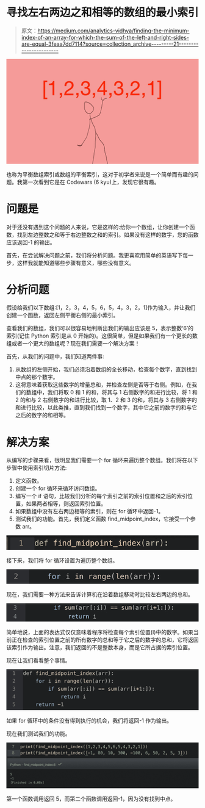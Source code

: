 # 寻找左右两边之和相等的数组的最小索引

> 原文：<https://medium.com/analytics-vidhya/finding-the-minimum-index-of-an-array-for-which-the-sum-of-the-left-and-right-sides-are-equal-3feaa7dd7114?source=collection_archive---------21----------------------->

![](img/3d81e1684965e23dda4f852c5f8b24d0.png)

也称为平衡数组索引或数组的平衡索引，这对于初学者来说是一个简单而有趣的问题。我第一次看到它是在 Codewars (6 kyu)上，发现它很有趣。

# 问题是

对于还没有遇到这个问题的人来说，它是这样的:给你一个数组，让你创建一个函数，找到左边整数之和等于右边整数之和的索引。如果没有这样的数字，您的函数应该返回-1 的输出。

首先，在尝试解决问题之前，我们将分析问题。我更喜欢用简单的英语写下每一步，这样我就能知道哪些步骤有意义，哪些没有意义。

# 分析问题

假设给我们以下数组:[1，2，3，4，5，6，5，4，3，2，1]作为输入，并让我们创建一个函数，返回左侧平衡右侧的最小索引。

查看我们的数组，我们可以很容易地判断出我们的输出应该是 5，表示整数‘6’的索引(记住 Python 索引是从 0 开始的)。这很简单，但是如果我们有一个更长的数组或者一个更大的数组呢？现在我们需要一个解决方案！

首先，从我们的问题中，我们知道两件事:

1.  从数组的左侧开始，我们必须沿着数组的全长移动，检查每个数字，直到找到中点的那个数字。
2.  这将意味着获取这些数字的增量总和，并检查左侧是否等于右侧。例如，在我们的数组中，我们将取 0 和 1 的和，将其与 1 右侧数字的和进行比较，将 1 和 2 的和与 2 右侧数字的和进行比较，取 1、2 和 3 的和，将其与 3 右侧数字的和进行比较，以此类推，直到我们找到一个数字，其中它之前的数字的和与它之后的数字的和相等。

# 解决方案

从编写的步骤来看，很明显我们需要一个 for 循环来遍历整个数组。我们将在以下步骤中使用索引切片方法:

1.  定义函数。
2.  创建一个 for 循环来循环访问数组。
3.  编写一个 if 语句，比较我们分析的每个索引之前的索引位置和之后的索引位置，如果两者相等，则返回索引位置。
4.  如果数组中没有左右两边相等的索引，则在 for 循环中返回-1。
5.  测试我们的功能。首先，我们定义函数 find_midpoint_index，它接受一个参数 arr。

![](img/1feae4397c8e73766e4b4b3e736bbbcf.png)

接下来，我们将 for 循环设置为遍历整个数组。

![](img/f7e9bd9b2a9a1cc3d5eb97ea620ea128.png)

现在，我们需要一种方法来告诉计算机在沿着数组移动时比较左右两边的总和。

![](img/90ee0f3723a20f0465b8ffb026bcd6a3.png)

简单地说，上面的表达式仅仅意味着程序将检查每个索引位置(I)中的数字。如果当前正在检查的索引位置之前的所有数字的总和等于它之后的数字的总和，它将返回该索引作为输出。注意，我们返回的不是整数本身，而是它所占据的索引位置。

现在让我们看看整个事情。

![](img/2c03b964942eab0861da7349293b2d8d.png)

如果 for 循环中的条件没有得到执行的机会，我们将返回-1 作为输出。

现在我们测试我们的功能。

![](img/3e71bd5c4dda15f5525ebd3d7538cbe7.png)

第一个函数调用返回 5，而第二个函数调用返回-1，因为没有找到中点。